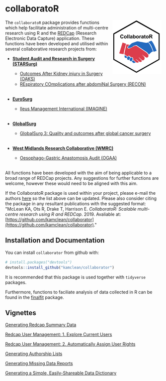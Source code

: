 collaboratoR
==========

<img src="man/figures/collaborator_logo.png" align="right" width="159" height="174"/>

The `collaboratoR` package provides functions which help facilitate administration of multi-centre research using R and the [REDCap](https://www.ncbi.nlm.nih.gov/pmc/articles/PMC2700030/) (Research Electronic Data Capture) application. These functions have been developed and utilised within several collaborative research projects from:

- [**Student Audit and Research in Surgery (STARSurg)**](https://www.starsurg.org)
  - [Outcomes After Kidney injury in Surgery (OAKS)](https://starsurg.org/oaks-2/)
  - [REspiratory COmplications after abdomiNal Surgery (RECON)](https://starsurg.org/recon-project-18-19/)
<br><br>
  
- [**EuroSurg**](http://www.eurosurg.org)
  - [Ileus Management International (IMAGINE)](http://eurosurg.org/imagine-hub/)
<br><br>

- [**GlobalSurg**](http://globalsurg.org/)
  - [GlobalSurg 3: Quality and outcomes after global cancer surgery](http://globalsurg.org/projects/cohort-studies/globalsurg-3/)
<br><br>

- [**West Midlands Research Collaborative (WMRC)**](http://www.wmresearch.org.uk)
  - [Oesophago-Gastric Anastomosis Audit (OGAA)](https://ogaa.org.uk/)
<br><br>

All functions have been developed with the aim of being applicable to a broad range of REDCap projects. Any suggestions for further functions are welcome, however these would need to be aligned with this aim.

If the CollaboratoR package is used within your project, please e-mail the authors [here](mailto:v1kmcle6@ed.ac.uk) so the list above can be updated. Please also consider citing the package in any resultant publications with the suggested format: "McLean KA, Ots R, Drake T, Harrison E. *CollaboratoR: Scalable multi-centre research using R and REDCap*. 2019. Avaliable at: [https://github.com/kamclean/collaborator](https://github.com/kamclean/collaborator)."

Installation and Documentation
------------------------------

You can install `collaborator` from github with:

``` r
# install.packages("devtools")
devtools::install_github("kamclean/collaborator")
```

It is recommended that this package is used together with `tidyverse` packages.

Furthermore, functions to faciliate analysis of data collected in R can be found in the [finalfit](https://github.com/ewenharrison/finalfit/blob/master/README.md) package.

Vignettes
---------
[Generating Redcap Summary Data](https://github.com/kamclean/collaborator/blob/master/vignettes/vignette_summary.md)

[Redcap User Management: 1. Explore Current Users](https://github.com/kamclean/collaborator/blob/master/vignettes/vignette_user_1_explore.md)

[Redcap User Management: 2. Automatically Assign User Rights](https://github.com/kamclean/collaborator/blob/master/vignettes/vignette_user_2_assign.md)

[Generating Authorship Lists](https://github.com/kamclean/collaborator/blob/master/vignettes/vignette_authors.md)

[Generating Missing Data Reports](https://github.com/kamclean/collaborator/blob/master/vignettes/vignette_missing.md)

[Generating a Simple, Easily-Shareable Data Dictionary](https://github.com/kamclean/collaborator/blob/master/vignettes/vignette_data_dict.md)
